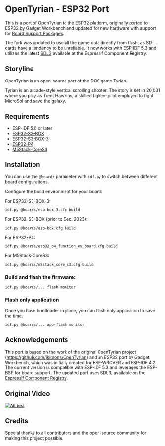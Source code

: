 # OpenTyrian - ESP32 Port

This is a port of OpenTyrian to the ESP32 platform, originally ported to ESP32 by Gadget Workbench and updated for new hardware with support for [Board Support Packages](https://components.espressif.com/components?q=Board+Support+Package).

The fork was updated to use all the game data directly from flash, as SD cards have a tendency to be unreliable. It now works with ESP-IDF 5.3 and utilizes the latest [SDL3](https://components.espressif.com/components/georgik/sdl) available at the Espressif Component Registry.

## Storyline

OpenTyrian is an open-source port of the DOS game Tyrian.

Tyrian is an arcade-style vertical scrolling shooter. The story is set in 20,031 where you play as Trent Hawkins, a skilled fighter-pilot employed to fight MicroSol and save the galaxy.

## Requirements

- ESP-IDF 5.0 or later
- [ESP32-S3-BOX](https://components.espressif.com/components/espressif/esp-box-3)
- [ESP32-S3-BOX-3](https://components.espressif.com/components/espressif/esp-box-3)
- [ESP32-P4](https://components.espressif.com/components/espressif/esp32_p4_function_ev_board_noglib)
- [M5Stack-CoreS3](https://components.espressif.com/components/espressif/m5stack_core_s3)

## Installation

You can use the `@board/` parameter with `idf.py` to switch between different board configurations.

Configure the build environment for your board:

For ESP32-S3-BOX-3:
```shell
idf.py @boards/esp-box-3.cfg build
```

For ESP32-S3-BOX (prior to Dec. 2023):
```shell
idf.py @boards/esp-box.cfg build
```

For ESP32-P4:
```shell
idf.py @boards/esp32_p4_function_ev_board.cfg build
```

For M5Stack-CoreS3:
```shell
idf.py @boards/m5stack_core_s3.cfg build
```

### Build and flash the firmware:

```shell
idf.py @boards/... flash monitor
```

### Flash only application

Once you have bootloader in place, you can flash only application to save the time.

```shell
idf.py @boards/... app-flash monitor
```

## Acknowledgements

This port is based on the work of the original OpenTyrian project (https://github.com/jkirsons/OpenTyrian) and an ESP32 port by Gadget Workbench, which was initially created for ESP-WROVER and ESP-IDF 4.2. The current version is compatible with ESP-IDF 5.3 and leverages the ESP-BSP for board support. The updated port uses SDL3, available on the [Espressif Component Registry](https://components.espressif.com/components/georgik/sdl/).

## Original Video

[![Alt text](https://img.youtube.com/vi/UL5eTUv7SZE/0.jpg)](https://www.youtube.com/watch?v=UL5eTUv7SZE)

## Credits

Special thanks to all contributors and the open-source community for making this project possible.
